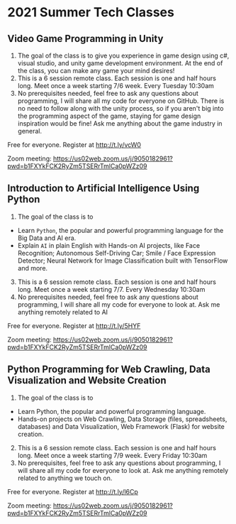 # 2021 Summer Tech Classes 

## Video Game Programming in Unity

1. The goal of the class is to give you experience in game design using c#, visual studio, and unity game development environment. At the end of the class, you can make any game your mind desires!
2. This is a 6 session remote class. Each session is one and half hours long. Meet once a week starting 7/6 week. Every Tuesday 10:30am
3. No prerequisites needed, feel free to ask any questions about programming, I will share all my code for everyone on GitHub. There is no need to follow along with the unity process, so if you aren't big into the programming aspect of the game, staying for game design inspiration would be fine! Ask me anything about the game industry in general.

Free for everyone. Register at http://t.ly/vcW0

Zoom meeting: https://us02web.zoom.us/j/9050182961?pwd=b1FXYkFCK2RyZm5TSERrTmlCa0pWZz09

## Introduction to Artificial Intelligence Using Python

1. The goal of the class is to 
- Learn `Python`, the popular and powerful programming language for the Big Data and AI era.
- Explain `AI` in plain English with Hands-on AI projects, like Face Recognition; Autonomous Self-Driving Car; Smile / Face Expression Detector; Neural Network for Image Classification built with TensorFlow and more.
3. This is a 6 session remote class. Each session is one and half hours long. Meet once a week starting 7/7. Every Wednesday 10:30am
4. No prerequisites needed, feel free to ask any questions about programming, I will share all my code for everyone to look at. Ask me anything remotely related to AI

Free for everyone. Register at http://t.ly/5HYF

Zoom meeting: https://us02web.zoom.us/j/9050182961?pwd=b1FXYkFCK2RyZm5TSERrTmlCa0pWZz09

## Python Programming for Web Crawling, Data Visualization and Website Creation

1. The goal of the class is to 
- Learn Python, the popular and powerful programming language.
- Hands-on projects on Web Crawling, Data Storage (files, spreadsheets, databases) and Data Visualization, Web Framework (Flask) for website creation.
2. This is a 6 session remote class. Each session is one and half hours long. Meet once a week starting 7/9 week. Every Friday 10:30am
3. No prerequisites, feel free to ask any questions about programming, I will share all my code for everyone to look at. Ask me anything remotely related to anything we touch on.

Free for everyone. Register at http://t.ly/l6Cp

Zoom meeting: https://us02web.zoom.us/j/9050182961?pwd=b1FXYkFCK2RyZm5TSERrTmlCa0pWZz09

